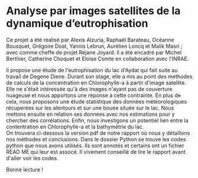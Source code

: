 # Analyse par images satellites de la dynamique d’eutrophisation

Ce projet a été réalisé par Alexis Alzuria, Raphaël Barateau, Océanne Bousquet, Grégoire Doat, Yannis Lebrun, Aurélien Loncq et Malik Masri ; avec comme cheffe de projet Réjane Joyard.
Il a été encadré par Michel Berthier, Catherine Choquet et Eloise Comte en collaboration avec l'INRAE.

Il propose une étude de l'eutrophisation du lac d'Aydat qui fait suite au travail de Degene Diene. Durant son stage, elle a mis au point des methodes de calculs de la concentration en Chlorophylle-a à partir d'image satellite.
Elle ne s'était intéressée qu'à des images n'ayant pas de couverture nuageuse et nous apportons une réponse à cette contrainte. En plus de cela, nous proposons une étude statistique des données météorologiques récuperées sur les alentours et sur une bouée située sur le lac. Nous mettons ensuite en relation ses données avec nos estimations pour y chercher des corrélations. Enfin, nous investigons un potentiel lien entre la contentration en Chlorophylle-a et la bathymétrie du lac.\
On trouvera ci-dessous la version pdf de notre rapport où nous y détaillons nos méthodes et conclusions. Dans le dossier Python se trouve les codes python que nous avons utilisés. Ils sont annotés et certains ont un fichier READ ME qui leur est assocé.
Il vivement conseillé de lire le rapport avant d'aller voir les codes.

Bonne lecture !
